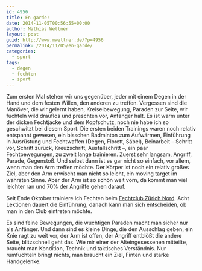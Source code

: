 ```yaml
---
id: 4956
title: En garde!
date: 2014-11-05T00:56:55+00:00
author: Mathias Wellner
layout: post
guid: http://www.mwellner.de/?p=4956
permalink: /2014/11/05/en-garde/
categories:
  - sport
tags:
  - degen
  - fechten
  - sport
---
```

Zum ersten Mal stehen wir uns gegenüber, jeder mit einem Degen in der Hand und dem festen Willen, den anderen zu treffen. Vergessen sind die Manöver, die wir gelernt haben, Kreiselbewegung, Paraden zur Seite, wir fuchteln wild drauflos und preschten vor, Anfänger halt. Es ist warm unter der dicken Fechtjacke und dem Kopfschutz, noch nie habe ich so geschwitzt bei diesem Sport. Die ersten beiden Trainings waren noch relativ entspannt gewesen, ein bisschen Badminton zum Aufwärmen, Einführung in Ausrüstung und Fechtwaffen (Degen, Florett, Säbel), Beinarbeit &ndash; Schritt vor, Schritt zurück, Kreuzschritt, Ausfallschritt &ndash;, ein paar Fechtbewegungen, zu zweit lange trainieren. Zuerst sehr langsam, Angriff, Parade, Gegenstoß. Und selbst dann ist es gar nicht so einfach, vor allem, wenn man den Arm treffen möchte. Der Körper ist noch ein relativ großes Ziel, aber den Arm erwischt man nicht so leicht, ein moving target im wahrsten Sinne. Aber der Arm ist so schön weit vorn, da kommt man viel leichter ran und 70% der Angriffe gehen darauf. 

Seit Ende Oktober trainiere ich Fechten beim <a href="http://www.fechten-zuerich-nord.ch/" title="Fechtclub Zürich Nord" target="_blank">Fechtclub Zürich Nord</a>. Acht Lektionen dauert die Einführung, danach kann man sich entscheiden, ob man in den Club eintreten möchte. 

Es sind feine Bewegungen, die wuchtigen Paraden macht man sicher nur als Anfänger. Und dann sind es kleine Dinge, die den Ausschlag geben, ein Knie ragt zu weit vor, der Arm ist offen, der Angriff entblößt die andere Seite, blitzschnell geht das. Wie mir einer der Alteingesessenen mitteilte, braucht man Kondition, Technik und taktisches Verständnis. Nur rumfuchteln bringt nichts, man braucht ein Ziel, Finten und starke Handgelenke.